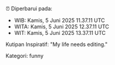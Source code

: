 ⏰ Diperbarui pada:
- WIB: Kamis, 5 Juni 2025 11.37.11 UTC
- WITA: Kamis, 5 Juni 2025 12.37.11 UTC
- WIT: Kamis, 5 Juni 2025 13.37.11 UTC

Kutipan Inspiratif:
"My life needs editing."


Kategori: funny

